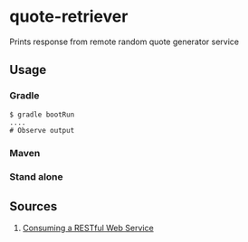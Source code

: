 # quote-retriever

Prints response from remote random quote generator service

## Usage

### Gradle
```
$ gradle bootRun
....
# Observe output
```

### Maven

### Stand alone

## Sources

1. [Consuming a RESTful Web Service](https://spring.io/guides/gs/consuming-rest/)
